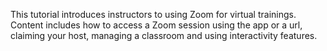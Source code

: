 This tutorial introduces instructors to using Zoom for virtual trainings. Content includes how to access a Zoom session using the app or a url, claiming your host, managing a classroom and using interactivity features.